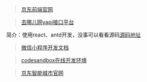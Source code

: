 > [京东前端官网](http://fe.jd.com/)


> [去哪儿网yapi接口平台](http://yapi.smart-xwork.cn/)
> 
简介：使用react、antd开发，没事可以看看源码[源码地址](https://github.com/YMFE/yapi)

> [微信小程序开发文档](https://developers.weixin.qq.com/miniprogram/dev/framework/)

> [codesandbox在线开发环境](https://codesandbox.io/s/jvvkoo8pq3?file=/src/index.js)

> [京东智能城市官网](https://icity.jd.com/)